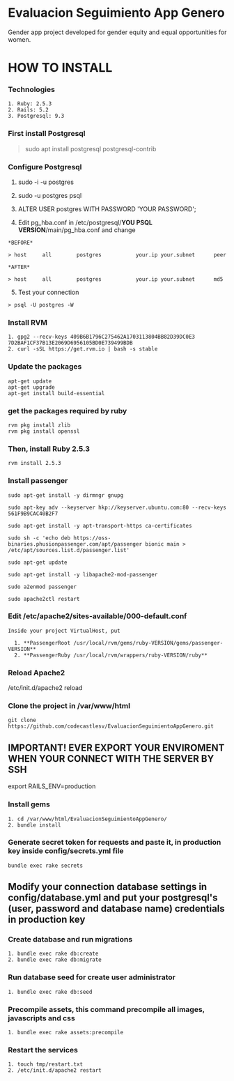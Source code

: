 # Evaluacion Seguimiento App Genero
Gender app project developed for gender equity and equal opportunities for women.

# HOW TO INSTALL

### Technologies
  >
    1. Ruby: 2.5.3
    2. Rails: 5.2
    3. Postgresql: 9.3

### First install Postgresql

  > sudo apt install postgresql postgresql-contrib
 
### Configure Postgresql
  1. sudo -i -u postgres
  2. sudo -u postgres psql
  3. ALTER USER postgres WITH PASSWORD 'YOUR PASSWORD';
  
  4. Edit pg_hba.conf in /etc/postgresql/**YOU PSQL VERSION**/main/pg_hba.conf and change 
    
    *BEFORE*
    
    > host     all        postgres           your.ip your.subnet      peer
    
    *AFTER*
    
    > host     all        postgres           your.ip your.subnet      md5 
  
  5. Test your connection
    
    > psql -U postgres -W

### Install RVM
  >
    1. gpg2 --recv-keys 409B6B1796C275462A1703113804BB82D39DC0E3 7D2BAF1CF37B13E2069D6956105BD0E739499BDB
    2. curl -sSL https://get.rvm.io | bash -s stable
  
### Update the packages
  >
    apt-get update
    apt-get upgrade
    apt-get install build-essential

### get the packages required by ruby
  >
    rvm pkg install zlib
    rvm pkg install openssl

### Then, install Ruby 2.5.3
  >
    rvm install 2.5.3


### Install passenger
  >
    sudo apt-get install -y dirmngr gnupg
    
    sudo apt-key adv --keyserver hkp://keyserver.ubuntu.com:80 --recv-keys 561F9B9CAC40B2F7
    
    sudo apt-get install -y apt-transport-https ca-certificates
    
    sudo sh -c 'echo deb https://oss-binaries.phusionpassenger.com/apt/passenger bionic main > /etc/apt/sources.list.d/passenger.list'
    
    sudo apt-get update
    
    sudo apt-get install -y libapache2-mod-passenger
    
    sudo a2enmod passenger

    sudo apache2ctl restart

### Edit /etc/apache2/sites-available/000-default.conf
  >
    Inside your project VirtualHost, put

      1. **PassengerRoot /usr/local/rvm/gems/ruby-VERSION/gems/passenger-VERSION**
      2. **PassengerRuby /usr/local/rvm/wrappers/ruby-VERSION/ruby**

### Reload Apache2
  >
  /etc/init.d/apache2 reload
  
### Clone the project in /var/www/html
  > 
    git clone https://github.com/codecastlesv/EvaluacionSeguimientoAppGenero.git

## IMPORTANT! EVER EXPORT YOUR ENVIROMENT WHEN YOUR CONNECT WITH THE SERVER BY SSH
 > 
  export RAILS_ENV=production

### Install gems
  >
    1. cd /var/www/html/EvaluacionSeguimientoAppGenero/
    2. bundle install

### Generate secret token for requests and paste it, in production key inside config/secrets.yml file
  >
    bundle exec rake secrets

## Modify your connection database settings in config/database.yml and put your postgresql's (user, password and database name) credentials in production key

### Create database and run migrations
  >
    1. bundle exec rake db:create
    2. bundle exec rake db:migrate

### Run database seed for create user administrator
  >
    1. bundle exec rake db:seed

### Precompile assets, this command precompile all images, javascripts and css
  >
    1. bundle exec rake assets:precompile
    
### Restart the services
  >
    1. touch tmp/restart.txt
    2. /etc/init.d/apache2 restart
